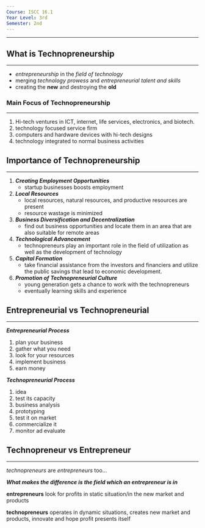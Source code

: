 ```yaml
---
Course: ISCC 16.1
Year Level: 3rd
Semester: 2nd
---
```

---
## What is Technopreneurship
---
- *entrepreneurship* in the *field of technology*
- merging *technology prowess* and *entrepreneurial talent and skills*
- creating the **new** and destroying the **old**

### Main Focus of Technopreneurship
---
1. Hi-tech ventures in ICT, internet, life services, electronics, and biotech.
2. technology focused service firm
3. computers and hardware devices with hi-tech designs
4. technology integrated to normal business activities

## Importance of Technopreneurship
---
1. ***Creating Employment Opportunities***
	- startup businesses boosts employment
2. ***Local Resources***
	- local resources, natural resources, and productive resources are present
	- resource wastage is minimized
3. ***Business Diversification and Decentralization***
	- find out business opportunities and locate them in an area that are also suitable for remote areas
4. ***Technological Advancement***
	- technopreneurs play an important role in the field of utilization as well as the development of technology
5. ***Capital Formation***
	- take financial assistance from the investors and financiers and utilize the public savings that lead to economic development.
6. ***Promotion of Technopreneurial Culture***
	- young generation gets a chance to work with the technopreneurs
	- eventually learning skills and experience

## Entrepreneurial vs Technopreneurial
---
***Entrepreneurial Process***
1. plan your business
2. gather what you need
3. look for your resources
4. implement business
5. earn money

***Technopreneurial Process***
1. idea
2. test its capacity 
3. business analysis
4. prototyping
5. test it on market
6. commercialize it
7. monitor ad evaluate

## Technopreneur vs Entrepreneur
---
*technopreneurs* are *entrepreneurs* too...

***What makes the difference is the field which an entrepreneur is in***

**entrepreneurs** look for profits in static situation/in the new market and products

**technopreneurs** operates in dynamic situations, creates new market and products, innovate and hope profit presents itself